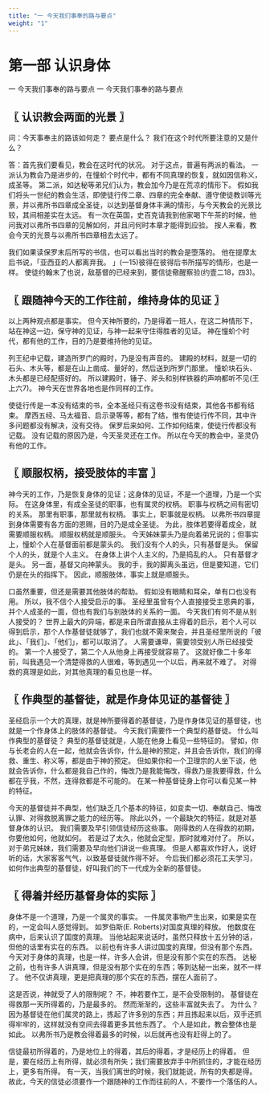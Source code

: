 ```yaml
---
title: "一 今天我们事奉的路与要点"
weight: "1"
---
```


# 第一部 认识身体

一 今天我们事奉的路与要点
一 今天我们事奉的路与要点

## 〖 认识教会两面的光景 〗

问：今天事奉主的路该如何走？
要点是什么？
我们在这个时代所要注意的又是什么？

答：首先我们要看见，教会在这时代的状况。
对于这点，普遍有两派的看法。
一派认为教会乃是进步的，在憧蚧个时代中，都有不同真理的恢复，就如因信称义，成圣等。
第二派，如达秘等弟兄们认为，教会加今乃是在荒凉的情形下。
假如我们将头一世纪的教会生活，即使徒行传二章、四章的完全奉献、遵守使徒教训等光景，并以弗所书四章成全圣徒，以达到基督身体丰满的情形，与今天教会的光景比较，其间相差实在太远。
有一次在英国，史百克请我到他家喝下午茶的时候，他问我对以弗所书四章的见解如何，并且问何时本章才能得到应验。
按人来看，教会今天的光景与以弗所书四章相去太远了。

我们如果读保罗末后所写的书信，也可以看出当时的教会是堕落的。
他在提摩太后书说，「亚西亚的人都离弃我。
」(一15)彼得在彼得后书所描写的情形，也是一样。
使徒约翰末了也说，敌基督的已经来到，要信徒儆醒察验(约壹二18，四3)。

## 〖 跟随神今天的工作往前，维持身体的见证 〗

以上两种观点都是事实。
但今天神所要的，乃是得着一班人，在这二种情形下，站在神这一边，保守神的见证，与神一起来守住得胜者的见证。
神在憧蚧个时代，都有他的工作，目的乃是要维持他的见证。

列王纪中记载，建造所罗门的殿时，乃是没有声音的。
建殿的材料，就是一切的石头、木头等，都是在山上凿成、量好的，然后送到所罗门那里。
憧蚧块石头、木头都是已经配搭好的。
所以建殿时，锤子、斧头和别样铁器的声响都听不见(王上六7)。
神今天在世界各地也是作同样的工作。

使徒行传是一本没有结束的书，全本圣经只有这卷书没有结束，其他各书都有结束。
摩西五经、马太福音、启示录等等，都有了结，惟有使徒行传不同，其中许多问题都没有解决，没有交待。
保罗后来如何、工作如何结束，使徒行传都没有记载。
没有记载的原因乃是，今天圣灵还在工作。
所以在今天的教会中，圣灵仍有他的工作。

## 〖 顺服权柄，接受肢体的丰富 〗

神今天的工作，乃是恢复身体的见证；这身体的见证，不是一个道理，乃是一个实际。
在这身体里，有成全圣徒的职事，也有属灵的权柄。
职事与权柄之间有密切的关系。
那里有职事，那里就有权柄。
事实上，职事就是权柄。
以弗所书四章提到身体需要有各方面的恩赐，目的乃是成全圣徒。
为此，肢体若要得着成全，就需要顺服权柄。
顺服权柄就是顺服头。
今天姊妹蒙头乃是向着弟兄说的；但事实上，憧蚧个人在基督面前都是蒙头的。
我们没有个人的头，只有基督是头。
保留个人的头，就是个人主义。
在身体上讲个人主义的，乃是捣乱的人。
只有基督才是头。
另一面，基督又向神蒙头。
我的手，我的脚离头虽远，但是要知道，它们仍是在头的指挥下。
因此，顺服肢体，事实上就是顺服头。

口虽然重要，但还是需要其他肢体的帮助。
假如没有眼睛和耳朵，单有口也没有用。
所以，我不信个人接受启示的事。
圣经里虽曾有个人直接接受主恩典的事，并个人成圣的一面，但也有我们与别肢体的关系的一面。
今天我们有何不是从别人接受的？
世界上最大的异端，都是来自所谓直接从主得着的启示，若个人可以得到启示，那个人作基督徒就够了，我们也就不需来聚会，并且圣经里所说的「彼此」、「我们」、「他们」，都可以取消了。
人需要谦卑，需要领受别人所已经接受的。
第一个人接受了，第二个人从他身上再接受就容易了。
这就好像二十多年前，叫我遇见一个清楚得救的人很难，等到遇见一个以后，再来就不难了。
对得救的真理是如此，对其他真理的看见也是一样。

## 〖 作典型的基督徒，就是作身体见证的基督徒 〗

圣经启示一个大的真理，就是神所要得着的基督徒，乃是作身体见证的基督徒，也就是一个作身体上的肢体的基督徒。
今天我们需要作一个典型的基督徒。
什么叫作典型的基督徒？
典型的基督徒就是，人能在他身上看见一些特征的。
譬如，你与长老会的人在一起，他就会告诉你，什么是神的预定，并且会告诉你，我们的得救、重生、称义等，都是由于神的预定。
但如果你和一个卫理宗的人坐下谈，他就会告诉你，什么都是我自己作的，悔改乃是我能悔改，得救乃是我要得救，什么都在乎我，不然，连得救都是不可能的。
在某一种基督徒身上你可以看见某一种的特征。

今天的基督徒并不典型，他们缺乏几个基本的特征，如变卖一切、奉献自己、悔改认罪、对得救脱离罪之能力的经历等。
除此以外，一个最缺欠的特征，就是对基督身体的认识。
我们需要及早引领信徒经历这些事。
刚得救的人在得救的初期，你要他如何，他就如何。
若是过了太久，他就会定型，那时就难对付了。
所以，对于弟兄姊妹，我们需要及早向他们讲说一些真理。
但是人都喜欢作好人，说好听的话，大家客客气气，以致基督徒就作得不好。
今后我们都必须花工夫学习，如何作出典型的基督徒，好叫我们的下一代成为全新的基督徒。

## 〖 得着并经历基督身体的实际 〗

身体不是一个道理，乃是一个属灵的事实。
一件属灵事物产生出来，如果是实在的，一定会叫人感觉得到。
如罗伯斯(E. Roberts)对国度真理的释放。
他数度在病中，后来认识了国度的真理。
当他站起来说话时，虽然只释放十五分钟的话，但他的话里有实在的东西。
以前也有许多人讲过国度的真理，但没有那个东西。
今天对于身体的真理，也是一样，许多人会讲，但是没有那个实在的东西。
达秘之前，也有许多人讲真理，但是没有那个实在的东西；等到达秘一出来，就不一样了。
他不仅讲真理，更是把真理的那个实在的东西，摆在人面前了。

这是否说，神就受了人的限制呢？
不，神若要作工，是不会受限制的。
基督徒在得救那一天所得着的，乃是最多的。
然而渐渐的，这些丰富就失去了。
为什么？
因为基督徒在他们属灵的路上，拣起了许多别的东西；并且拣起来以后，双手还抓得牢牢的，这样就没有空间去得着更多其他东西了。
个人是如此，教会整体也是如此。
以弗所书乃是教会得着最多的时候，以后就再也没有赶得上的了。

信徒最初所得着的，乃是地位上的得着，其后的得着，才是经历上的得着。
但是，要在经历上有所得，就必须有所失；我们需要放弃手中所抓住的，才能在经历上，更多有所得。
有一天，当我们离世的时候，我们就能说，所有的失都是得。
故此，今天的信徒必须要作一个跟随神的工作而往前的人，不要作一个落伍的人。
